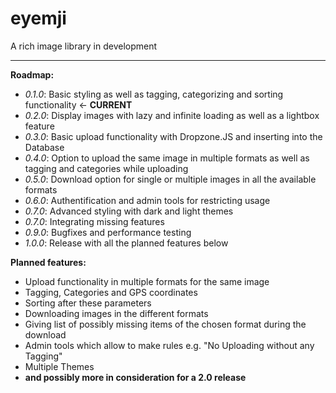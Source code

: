 # eyemji
A rich image library in development
___

**Roadmap:**
+ _0.1.0_:  Basic styling as well as tagging, categorizing and sorting functionality  <- **CURRENT**
+ _0.2.0_:  Display images with lazy and infinite loading as well as a lightbox feature
+ _0.3.0_:  Basic upload functionality with Dropzone.JS and inserting into the Database
+ _0.4.0_:  Option to upload the same image in multiple formats as well as tagging and categories while uploading
+ _0.5.0_:  Download option for single or multiple images in all the available formats
+ _0.6.0_:  Authentification and admin tools for restricting usage
+ _0.7.0_:  Advanced styling with dark and light themes
+ _0.7.0_:  Integrating missing features
+ _0.9.0_:  Bugfixes and performance testing
+ _1.0.0_:  Release with all the planned features below



**Planned features:**
+ Upload functionality in multiple formats for the same image
+ Tagging, Categories and GPS coordinates
+ Sorting after these parameters
+ Downloading images in the different formats
+ Giving list of possibly missing items of the chosen format during the download
+ Admin tools which allow to make rules e.g. "No Uploading without any Tagging"
+ Multiple Themes
+ __and possibly more in consideration for a 2.0 release__